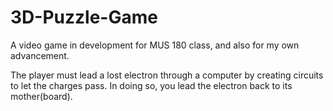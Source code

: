 # 3D-Puzzle-Game
A video game in development for MUS 180 class, and also for my own advancement.

The player must lead a lost electron through a computer by creating circuits to let the charges pass.
In doing so, you lead the electron back to its mother(board).
